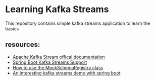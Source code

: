 # Learning Kafka Streams
This repository contains simple kafka streams application to learn the basics
## resources:
- [Apache Kafka Stream offical documentation](https://kafka.apache.org/33/documentation/streams/)
- [Spring Boot Kafka Streams Support](https://docs.spring.io/spring-kafka/docs/current/reference/html/#basics)
- [How to use the MockSchemaRegistry class](https://blog.jdriven.com/2019/12/kafka-streams-topologytestdriver-with-avro/)
- [An interesting kafka streams demo with spring boot](https://medium.com/lydtech-consulting/kafka-streams-spring-boot-demo-ff0e74e08c9c)